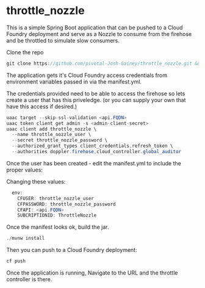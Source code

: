 # throttle_nozzle

This is a simple Spring Boot application that can be pushed to a Cloud Foundry deployment and serve as a Nozzle to consume from the firehose and be throttled to simulate slow consumers.

Clone the repo
```java
git clone https://github.com/pivotal-Josh-Gainey/throttle_nozzle.git && cd throttle_nozzle
```

The application gets it's Cloud Foundry access credentials from environment variables passed in via the manifest.yml.

The credentials provided need to be able to access the firehose so lets create a user that has this priveledge. (or you can supply your own that have this access if desired.)
```java
uaac target --skip-ssl-validation <api.FQDN>
uaac token client get admin -s <admin-client-secret>
uaac client add throttle_nozzle \
  --name throttle_nozzle_user \
  --secret throttle_nozzle_password \
  --authorized_grant_types client_credentials,refresh_token \
  --authorities doppler.firehose,cloud_controller.global_auditor
  ```
Once the user has been created - edit the manifest.yml to include the proper values:

Changing these values:
```java
  env:
    CFUSER: throttle_nozzle_user
    CFPASSWORD: throttle_nozzle_password
    CFAPI: <api.FQDN>
    SUBCRIPTIONID: ThrottleNozzle
```
Once the manifest looks ok, build the jar.
```java
./mvnw install
```

Then you can push to a Cloud Foundry deployment:
```java
cf push
```

Once the application is running, Navigate to the URL and the throttle controller is there.

